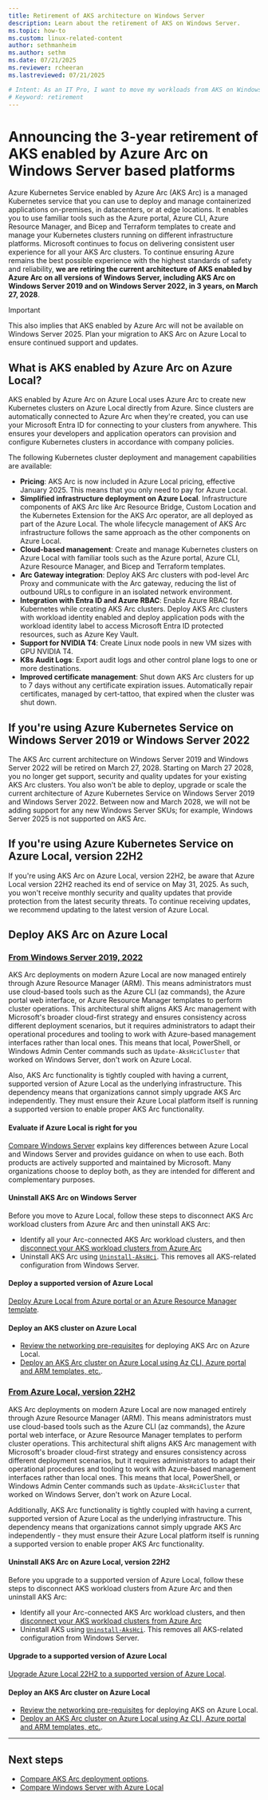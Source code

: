 ```yaml
---
title: Retirement of AKS architecture on Windows Server
description: Learn about the retirement of AKS on Windows Server.
ms.topic: how-to
ms.custom: linux-related-content
author: sethmanheim
ms.author: sethm
ms.date: 07/21/2025
ms.reviewer: rcheeran
ms.lastreviewed: 07/21/2025

# Intent: As an IT Pro, I want to move my workloads from AKS on Windows Server to the latest version of AKS on Azure Local.
# Keyword: retirement
---
```


# Announcing the 3-year retirement of AKS enabled by Azure Arc on Windows Server based platforms

Azure Kubernetes Service enabled by Azure Arc (AKS Arc) is a managed Kubernetes service that you can use to deploy and manage containerized applications on-premises, in datacenters, or at edge locations. It enables you to use familiar tools such as the Azure portal, Azure CLI, Azure Resource Manager, and Bicep and Terraform templates to create and manage your Kubernetes clusters running on different infrastructure platforms. Microsoft continues to focus on delivering consistent user experience for all your AKS Arc clusters. To continue ensuring Azure remains the best possible experience with the highest standards of safety and reliability, **we are retiring the current architecture of AKS enabled by Azure Arc on all versions of Windows Server, including AKS Arc on Windows Server 2019 and on Windows Server 2022, in 3 years, on March 27, 2028**.

> [!IMPORTANT]
> This also implies that AKS enabled by Azure Arc will not be available on Windows Server 2025. Plan your migration to AKS Arc on Azure Local to ensure continued support and updates.

## What is AKS enabled by Azure Arc on Azure Local?

AKS enabled by Azure Arc on Azure Local uses Azure Arc to create new Kubernetes clusters on Azure Local directly from Azure. Since clusters are automatically connected to Azure Arc when they're created, you can use your Microsoft Entra ID for connecting to your clusters from anywhere. This ensures your developers and application operators can provision and configure Kubernetes clusters in accordance with company policies.

The following Kubernetes cluster deployment and management capabilities are available:

- **Pricing**: AKS Arc is now included in Azure Local pricing, effective January 2025. This means that you only need to pay for Azure Local.
- **Simplified infrastructure deployment on Azure Local**. Infrastructure components of AKS Arc like Arc Resource Bridge, Custom Location and the Kubernetes Extension for the AKS Arc operator, are all deployed as part of the Azure Local. The whole lifecycle management of AKS Arc infrastructure follows the same approach as the other components on Azure Local.
- **Cloud-based management**: Create and manage Kubernetes clusters on Azure Local with familiar tools such as the Azure portal, Azure CLI, Azure Resource Manager, and Bicep and Terraform templates.
- **Arc Gateway integration**: Deploy AKS Arc clusters with pod-level Arc Proxy and communicate with the Arc gateway, reducing the list of outbound URLs to configure in an isolated network environment.
- **Integration with Entra ID and Azure RBAC**: Enable Azure RBAC for Kubernetes while creating AKS Arc clusters. Deploy AKS Arc clusters with workload identity enabled and deploy application pods with the workload identity label to access Microsoft Entra ID protected resources, such as Azure Key Vault.
- **Support for NVIDIA T4**: Create Linux node pools in new VM sizes with GPU NVIDIA T4.
- **K8s Audit Logs**: Export audit logs and other control plane logs to one or more destinations.
- **Improved certificate management**: Shut down AKS Arc clusters for up to 7 days without any certificate expiration issues. Automatically repair certificates, managed by cert-tattoo, that expired when the cluster was shut down.

## If you're using Azure Kubernetes Service on Windows Server 2019 or Windows Server 2022

The AKS Arc current architecture on Windows Server 2019 and Windows Server 2022 will be retired on March 27, 2028. Starting on March 27 2028, you no longer get support, security and quality updates for your existing AKS Arc clusters. You also won't be able to deploy, upgrade or scale the current architecture of Azure Kubernetes Service on Windows Server 2019 and Windows Server 2022. Between now and March 2028, we will not be adding support for any new Windows Server SKUs; for example, Windows Server 2025 is not supported on AKS Arc.

## If you're using Azure Kubernetes Service on Azure Local, version 22H2

If you're using AKS Arc on Azure Local, version 22H2, be aware that Azure Local version 22H2 reached its end of service on May 31, 2025. As such, you won't receive monthly security and quality updates that provide protection from the latest security threats. To continue receiving updates, we recommend updating to the latest version of Azure Local.

## Deploy AKS Arc on Azure Local

### [From Windows Server 2019, 2022](#tab/ws)

AKS Arc deployments on modern Azure Local are now managed entirely through Azure Resource Manager (ARM). This means administrators must use cloud-based tools such as the Azure CLI (az commands), the Azure portal web interface, or Azure Resource Manager templates to perform cluster operations. This architectural shift aligns AKS Arc management with Microsoft's broader cloud-first strategy and ensures consistency across different deployment scenarios, but it requires administrators to adapt their operational procedures and tooling to work with Azure-based management interfaces rather than local ones. This means that local, PowerShell, or Windows Admin Center commands such as `Update-AksHciCluster` that worked on Windows Server, don't work on Azure Local.

Also, AKS Arc functionality is tightly coupled with having a current, supported version of Azure Local as the underlying infrastructure. This dependency means that organizations cannot simply upgrade AKS Arc independently. They must ensure their Azure Local platform itself is running a supported version to enable proper AKS Arc functionality.

#### Evaluate if Azure Local is right for you

[Compare Windows Server](/azure/azure-local/concepts/compare-windows-server) explains key differences between Azure Local and Windows Server and provides guidance on when to use each. Both products are actively supported and maintained by Microsoft. Many organizations choose to deploy both, as they are intended for different and complementary purposes.

#### Uninstall AKS Arc on Windows Server

Before you move to Azure Local, follow these steps to disconnect AKS Arc workload clusters from Azure Arc and then uninstall AKS Arc:

- Identify all your Arc-connected AKS Arc workload clusters, and then [disconnect your AKS workload clusters from Azure Arc](connect-to-arc.md#disconnect-your-aks-cluster-from-azure-arc)
- Uninstall AKS Arc using [`Uninstall-AksHci`](/azure/aks/aksarc/reference/ps/uninstall-akshci). This removes all AKS-related configuration from Windows Server.

#### Deploy a supported version of Azure Local

[Deploy Azure Local from Azure portal or an Azure Resource Manager template](/azure/azure-local/deploy/deployment-introduction).

#### Deploy an AKS cluster on Azure Local

- [Review the networking pre-requisites](aks-hci-network-system-requirements.md) for deploying AKS Arc on Azure Local.
- [Deploy an AKS Arc cluster on Azure Local using Az CLI, Azure portal and ARM templates, etc.](aks-create-clusters-cli.md).

### [From Azure Local, version 22H2](#tab/22H2)

AKS Arc deployments on modern Azure Local are now managed entirely through Azure Resource Manager (ARM). This means administrators must use cloud-based tools such as the Azure CLI (az commands), the Azure portal web interface, or Azure Resource Manager templates to perform cluster operations. This architectural shift aligns AKS Arc management with Microsoft's broader cloud-first strategy and ensures consistency across different deployment scenarios, but it requires administrators to adapt their operational procedures and tooling to work with Azure-based management interfaces rather than local ones. This means that local, PowerShell, or Windows Admin Center commands such as `Update-AksHciCluster` that worked on Windows Server, don't work on Azure Local.

Additionally, AKS Arc functionality is tightly coupled with having a current, supported version of Azure Local as the underlying infrastructure. This dependency means that organizations cannot simply upgrade AKS Arc independently - they must ensure their Azure Local platform itself is running a supported version to enable proper AKS Arc functionality.

#### Uninstall AKS Arc on Azure Local, version 22H2

Before you upgrade to a supported version of Azure Local, follow these steps to disconnect AKS workload clusters from Azure Arc and then uninstall AKS Arc:

- Identify all your Arc-connected AKS Arc workload clusters, and then [disconnect your AKS workload clusters from Azure Arc](connect-to-arc.md#disconnect-your-aks-cluster-from-azure-arc)
- Uninstall AKS using [`Uninstall-AksHci`](/azure/aks/aksarc/reference/ps/uninstall-akshci). This removes all AKS-related configuration from Windows Server.

#### Upgrade to a supported version of Azure Local

[Upgrade Azure Local 22H2 to a supported version of Azure Local](/azure/azure-local/upgrade/about-upgrades-23h2).

#### Deploy an AKS Arc cluster on Azure Local

- [Review the networking pre-requisites](aks-hci-network-system-requirements.md) for deploying AKS on Azure Local.
- [Deploy an AKS Arc cluster on Azure Local using Az CLI, Azure portal and ARM templates, etc.](aks-create-clusters-cli.md).

---

## Next steps

- [Compare AKS Arc deployment options](https://techcommunity.microsoft.com/blog/azurearcblog/comparing-feature-sets-for-aks-enabled-by-azure-arc-deployment-options/4188163).
- [Compare Windows Server with Azure Local](/azure/azure-local/concepts/compare-windows-server)
